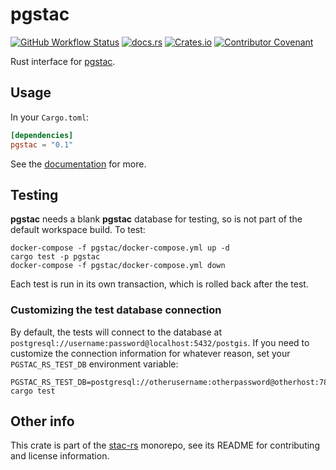 # pgstac

[![GitHub Workflow Status](https://img.shields.io/github/actions/workflow/status/stac-utils/stac-rs/ci.yml?branch=main&style=for-the-badge)](https://github.com/stac-utils/stac-rs/actions/workflows/ci.yml)
[![docs.rs](https://img.shields.io/docsrs/pgstac?style=for-the-badge)](https://docs.rs/pgstac/latest/pgstac/)
[![Crates.io](https://img.shields.io/crates/v/pgstac?style=for-the-badge)](https://crates.io/crates/pgstac)
[![Contributor Covenant](https://img.shields.io/badge/Contributor%20Covenant-2.1-4baaaa.svg?style=for-the-badge)](./CODE_OF_CONDUCT)

Rust interface for [pgstac](https://github.com/stac-utils/pgstac).

## Usage

In your `Cargo.toml`:

```toml
[dependencies]
pgstac = "0.1"
```

See the [documentation](https://docs.rs/pgstac) for more.

## Testing

**pgstac** needs a blank **pgstac** database for testing, so is not part of the default workspace build.
To test:

```shell
docker-compose -f pgstac/docker-compose.yml up -d
cargo test -p pgstac
docker-compose -f pgstac/docker-compose.yml down
```

Each test is run in its own transaction, which is rolled back after the test.

### Customizing the test database connection

By default, the tests will connect to the database at `postgresql://username:password@localhost:5432/postgis`.
If you need to customize the connection information for whatever reason, set your `PGSTAC_RS_TEST_DB` environment variable:

```shell
PGSTAC_RS_TEST_DB=postgresql://otherusername:otherpassword@otherhost:7822/otherdbname cargo test
```

## Other info

This crate is part of the [stac-rs](https://github.com/stac-utils/stac-rs) monorepo, see its README for contributing and license information.
